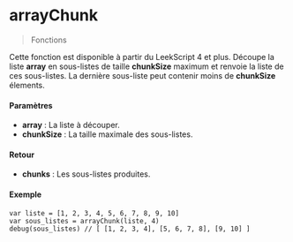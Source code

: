 # arrayChunk
> Fonctions

Cette fonction est disponible à partir du LeekScript 4 et plus.
Découpe la liste **array** en sous-listes de taille **chunkSize** maximum et renvoie la liste de ces sous-listes.
La dernière sous-liste peut contenir moins de **chunkSize** élements.

#### Paramètres

- **array** : La liste à découper.
- **chunkSize** : La taille maximale des sous-listes.

#### Retour

- **chunks** : Les sous-listes produites.

#### Exemple

```
var liste = [1, 2, 3, 4, 5, 6, 7, 8, 9, 10]
var sous_listes = arrayChunk(liste, 4)
debug(sous_listes) // [ [1, 2, 3, 4], [5, 6, 7, 8], [9, 10] ]
```